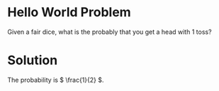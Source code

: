# Hello World Problem

Given a fair dice, what is the probably that you get a head with 1 toss?

# Solution

The probability is $ \frac{1}{2} $.

